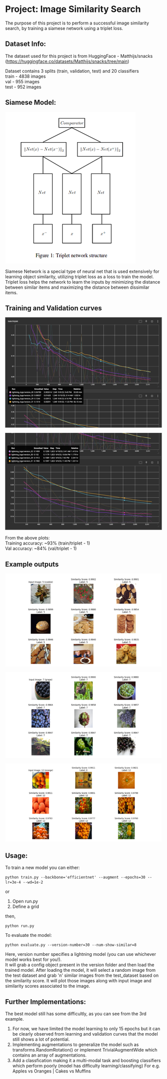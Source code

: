 # Project: Image Similarity Search

The purpose of this project is to perform a successful image similarity search, by training a siamese network using a triplet loss.

## Dataset Info:
The dataset used for this project is from HuggingFace - Matthijs/snacks (https://huggingface.co/datasets/Matthijs/snacks/tree/main)

Dataset contains 3 splits (train, validation, test) and 20 classifiers     \
train - 4838 images \
val - 955 images    \
test - 952 images   

## Siamese Model:

![Siamese Model Struct](https://github.com/parthshah231/image_similarity_search/blob/master/README/siamese_struct.png)

Siamese Network is a special type of neural net that is used extensively for learning object similarity, utilizing triplet loss as a loss to train the model. Triplet loss helps the network to learn the inputs by minimizing the distance between similar items and maximizing the distance between dissimilar items.

## Training and Validation curves
![Training Curves](https://github.com/parthshah231/image_similarity_search/blob/master/README/training_curves.png)

![Validation Curves](https://github.com/parthshah231/image_similarity_search/blob/master/README/validation_curves.png)

From the above plots: \
Training accuracy: ~93% (train/triplet - 1) \
Val accuracy: ~84% (val/triplet - 1)

## Example outputs
![Output1](https://github.com/parthshah231/image_similarity_search/blob/master/README/output1.png)

![Output2](https://github.com/parthshah231/image_similarity_search/blob/master/README/output2.png)

![Output3](https://github.com/parthshah231/image_similarity_search/blob/master/README/output3.png)

## Usage:

To train a new model you can either:
```
python train.py --backbone='efficientnet' --augment --epochs=30 --lr=3e-4 --wd=1e-2
```
or

1. Open run.py
2. Define a grid

then,
```
python run.py
```

To evaluate the model:
```
python evaluate.py --version-number=30 --num-show-similar=8
```
Here, version number specifies a lightning model
(you can use whichever model works best for you!). \
It will grab a config object present in the version folder and then load the trained model. After loading the model, it will select a random image from the test dataset and grab 'n' similar images from the test_dataset based on the similarity score. It will plot those images along with input image and similarity scores associated to the image.

## Further Implementations:
The best model still has some difficultly, as you can see from the 3rd example.
1. For now, we have limited the model learning to only 15 epochs but it can be clearly observed from learning and validation curves that the model still shows a lot of potential.
2. Implementing augmentations to generalize the model such as transforms.RandomRotation() or implement TrivialAugmentWide which contains an array of augmentations.
3. Add a classfication making it a multi-modal task and boosting classifiers which perform poorly (model has difficulty learning/classifying)
For e.g. Apples vs Oranges | Cakes vs Muffins
